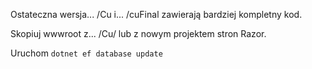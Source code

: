 Ostateczna wersja... /Cu i... /cuFinal zawierają bardziej kompletny kod.

Skopiuj wwwroot z... /Cu/ lub z nowym projektem stron Razor.

Uruchom `dotnet ef database update`
